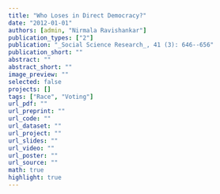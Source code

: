 ```yaml
---
title: "Who Loses in Direct Democracy?"
date: "2012-01-01"
authors: [admin, "Nirmala Ravishankar"]
publication_types: ["2"]
publication: "_Social Science Research_, 41 (3): 646--656"
publication_short: ""
abstract: ""
abstract_short: ""
image_preview: ""
selected: false
projects: []
tags: ["Race", "Voting"]
url_pdf: ""
url_preprint: ""
url_code: ""
url_dataset: ""
url_project: ""
url_slides: ""
url_video: ""
url_poster: ""
url_source: ""
math: true
highlight: true
---
```

